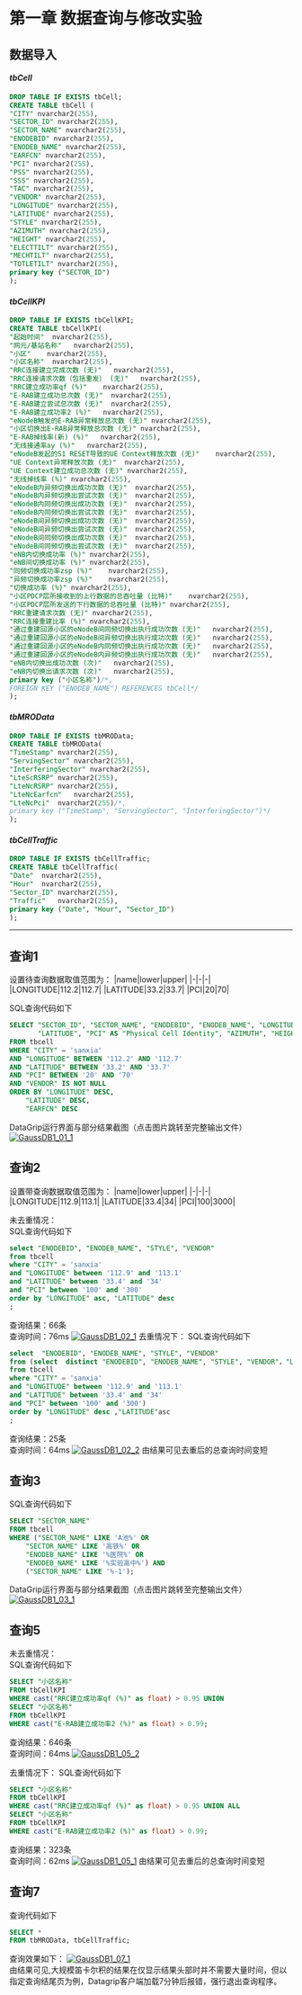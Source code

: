# 第一章 数据查询与修改实验

## 数据导入

#### *tbCell*
```sql
DROP TABLE IF EXISTS tbCell;
CREATE TABLE tbCell (
"CITY" nvarchar2(255),
"SECTOR_ID" nvarchar2(255),
"SECTOR_NAME" nvarchar2(255),
"ENODEBID" nvarchar2(255),
"ENODEB_NAME" nvarchar2(255),
"EARFCN" nvarchar2(255),
"PCI" nvarchar2(255),
"PSS" nvarchar2(255),
"SSS" nvarchar2(255),
"TAC" nvarchar2(255),
"VENDOR" nvarchar2(255),
"LONGITUDE" nvarchar2(255),
"LATITUDE" nvarchar2(255),
"STYLE" nvarchar2(255),
"AZIMUTH" nvarchar2(255),
"HEIGHT" nvarchar2(255),
"ELECTTILT" nvarchar2(255),
"MECHTILT" nvarchar2(255),
"TOTLETILT" nvarchar2(255),
primary key ("SECTOR_ID")
);
```

#### *tbCellKPI*
```sql
DROP TABLE IF EXISTS tbCellKPI;
CREATE TABLE tbCellKPI(
"起始时间"	nvarchar2(255),
"网元/基站名称"	nvarchar2(255),
"小区"	nvarchar2(255),
"小区名称"	nvarchar2(255),
"RRC连接建立完成次数 (无)"	nvarchar2(255),
"RRC连接请求次数（包括重发） (无)"	nvarchar2(255),
"RRC建立成功率qf (%)"	nvarchar2(255),
"E-RAB建立成功总次数 (无)"	nvarchar2(255),
"E-RAB建立尝试总次数 (无)"	nvarchar2(255),
"E-RAB建立成功率2 (%)"	nvarchar2(255),
"eNodeB触发的E-RAB异常释放总次数 (无)"	nvarchar2(255),
"小区切换出E-RAB异常释放总次数 (无)"	nvarchar2(255),
"E-RAB掉线率(新) (%)"	nvarchar2(255),
"无线接通率ay (%)"	nvarchar2(255),
"eNodeB发起的S1 RESET导致的UE Context释放次数 (无)"	nvarchar2(255),
"UE Context异常释放次数 (无)"	nvarchar2(255),
"UE Context建立成功总次数 (无)"	nvarchar2(255),
"无线掉线率 (%)"	nvarchar2(255),
"eNodeB内异频切换出成功次数 (无)"	nvarchar2(255),
"eNodeB内异频切换出尝试次数 (无)"	nvarchar2(255),
"eNodeB内同频切换出成功次数 (无)"	nvarchar2(255),
"eNodeB内同频切换出尝试次数 (无)"	nvarchar2(255),
"eNodeB间异频切换出成功次数 (无)"	nvarchar2(255),
"eNodeB间异频切换出尝试次数 (无)"	nvarchar2(255),
"eNodeB间同频切换出成功次数 (无)"	nvarchar2(255),
"eNodeB间同频切换出尝试次数 (无)"	nvarchar2(255),
"eNB内切换成功率 (%)"	nvarchar2(255),
"eNB间切换成功率 (%)"	nvarchar2(255),
"同频切换成功率zsp (%)"	nvarchar2(255),
"异频切换成功率zsp (%)"	nvarchar2(255),
"切换成功率 (%)"	nvarchar2(255),
"小区PDCP层所接收到的上行数据的总吞吐量 (比特)"	nvarchar2(255),
"小区PDCP层所发送的下行数据的总吞吐量 (比特)"	nvarchar2(255),
"RRC重建请求次数 (无)"	nvarchar2(255),
"RRC连接重建比率 (%)"	nvarchar2(255),
"通过重建回源小区的eNodeB间同频切换出执行成功次数 (无)"	nvarchar2(255),
"通过重建回源小区的eNodeB间异频切换出执行成功次数 (无)"	nvarchar2(255),
"通过重建回源小区的eNodeB内同频切换出执行成功次数 (无)"	nvarchar2(255),
"通过重建回源小区的eNodeB内异频切换出执行成功次数 (无)"	nvarchar2(255),
"eNB内切换出成功次数 (次)"	nvarchar2(255),
"eNB内切换出请求次数 (次)"	nvarchar2(255),
primary key ("小区名称")/*,
FOREIGN KEY ("ENODEB_NAME") REFERENCES tbCell*/
);
```

#### *tbMROData*
```sql
DROP TABLE IF EXISTS tbMROData;
CREATE TABLE tbMROData(
"TimeStamp"	nvarchar2(255),
"ServingSector"	nvarchar2(255),
"InterferingSector"	nvarchar2(255),
"LteScRSRP"	nvarchar2(255),
"LteNcRSRP"	nvarchar2(255),
"LteNcEarfcn"	nvarchar2(255),
"LteNcPci"	nvarchar2(255)/*,
primary key ("TimeStamp", "ServingSector", "InterferingSector")*/
);
```

#### *tbCellTraffic*
```sql
DROP TABLE IF EXISTS tbCellTraffic;
CREATE TABLE tbCellTraffic(
"Date"	nvarchar2(255),
"Hour"	nvarchar2(255),
"Sector_ID"	nvarchar2(255),
"Traffic"	nvarchar2(255),
primary key ("Date", "Hour", "Sector_ID")
);
```
-------------------------------------------------------------------------------

## 查询1

设置待查询数据取值范围为：
|name|lower|upper|
|-|-|-|
|LONGITUDE|112.2|112.7|
|LATITUDE|33.2|33.7|
|PCI|20|70|

SQL查询代码如下
```sql
SELECT "SECTOR_ID", "SECTOR_NAME", "ENODEBID", "ENODEB_NAME", "LONGITUDE",
       "LATITUDE", "PCI" AS "Physical Cell Identity", "AZIMUTH", "HEIGHT"
FROM tbcell
WHERE "CITY" = 'sanxia'
AND "LONGITUDE" BETWEEN '112.2' AND '112.7'
AND "LATITUDE" BETWEEN '33.2' AND '33.7'
AND "PCI" BETWEEN '20' AND '70'
AND "VENDOR" IS NOT NULL
ORDER BY "LONGITUDE" DESC,
    "LATITUDE" DESC,
    "EARFCN" DESC
```
DataGrip运行界面与部分结果截图（点击图片跳转至完整输出文件）
[![GaussDB1_01_1](https://github.com/Wang-Mingri/Pic/blob/main/GaussDB1_01_1.png)](https://github.com/Arete-FFF/DBS_examination/blob/main/GaussDB1_01.csv)

## 查询2
设置带查询数据取值范围为：
|name|lower|upper|
|-|-|-|
|LONGITUDE|112.9|113.1|
|LATITUDE|33.4|34|
|PCI|100|3000|

未去重情况：  
SQL查询代码如下
```sql
select "ENODEBID", "ENODEB_NAME", "STYLE", "VENDOR"
from tbcell
where "CITY" = 'sanxia'
and "LONGITUDE" between '112.9' and '113.1'
and "LATITUDE" between '33.4' and '34'
and "PCI" between '100' and '300'
order by "LONGITUDE" asc, "LATITUDE" desc
;
```
查询结果：66条  
查询时间：76ms
[![GaussDB1_02_1](https://cdn.jsdelivr.net/gh/Arete-FFF/DBS_examination/img/GaussDB1_02_1.png)](https://github.com/Arete-FFF/DBS_examination/blob/main/GaussDB1_02_1.csv)
去重情况下：
SQL查询代码如下
```sql
select  "ENODEBID", "ENODEB_NAME", "STYLE", "VENDOR"
from (select  distinct "ENODEBID", "ENODEB_NAME", "STYLE", "VENDOR"，"LONGITUDE","LATITUDE"
from tbcell
where "CITY" = 'sanxia'
and "LONGITUDE" between '112.9' and '113.1'
and "LATITUDE" between '33.4' and '34'
and "PCI" between '100' and '300')
order by "LONGITUDE" desc ,"LATITUDE"asc
;
```
查询结果：25条  
查询时间：64ms
[![GaussDB1_02_2](https://cdn.jsdelivr.net/gh/Arete-FFF/DBS_examination/img/GaussDB1_02_2.png)](https://github.com/Arete-FFF/DBS_examination/blob/main/GaussDB1_02_2.csv)
由结果可见去重后的总查询时间变短


## 查询3

SQL查询代码如下
```sql
SELECT "SECTOR_NAME"
FROM tbcell
WHERE ("SECTOR_NAME" LIKE 'A池%' OR
    "SECTOR_NAME" LIKE '高铁%' OR
    "ENODEB_NAME" LIKE '%医院%' OR
    "ENODEB_NAME" LIKE '%实验高中%') AND
    ("SECTOR_NAME" LIKE '%-1');
```
DataGrip运行界面与部分结果截图（点击图片跳转至完整输出文件）
[![GaussDB1_03_1](https://github.com/Wang-Mingri/Pic/blob/main/GaussDB1_03_1.png)](https://github.com/Arete-FFF/DBS_examination/blob/main/GaussDB1_03.csv)


## 查询5

未去重情况：  
SQL查询代码如下
```sql
SELECT "小区名称"
FROM tbCellKPI
WHERE cast("RRC建立成功率qf (%)" as float) > 0.95 UNION
SELECT "小区名称"
FROM tbCellKPI
WHERE cast("E-RAB建立成功率2 (%)" as float) > 0.99;
```
查询结果：646条  
查询时间：64ms
[![GaussDB1_05_2](https://github.com/Wang-Mingri/Pic/blob/main/GaussDB1_05_2.png)](https://github.com/Arete-FFF/DBS_examination/blob/main/GaussDB1_05_2.csv)

去重情况下：
SQL查询代码如下
```sql
SELECT "小区名称"
FROM tbCellKPI
WHERE cast("RRC建立成功率qf (%)" as float) > 0.95 UNION ALL
SELECT "小区名称"
FROM tbCellKPI
WHERE cast("E-RAB建立成功率2 (%)" as float) > 0.99;
```
查询结果：323条  
查询时间：62ms
[![GaussDB1_05_1](https://github.com/Wang-Mingri/Pic/blob/main/GaussDB1_05_1.png)](https://github.com/Arete-FFF/DBS_examination/blob/main/GaussDB1_05_1.csv)
由结果可见去重后的总查询时间变短

## 查询7

查询代码如下
```sql
SELECT *
FROM tbMROData, tbCellTraffic;
```
查询效果如下：
[![GaussDB1_07_1](https://github.com/Wang-Mingri/Pic/blob/main/GaussDB1_07_1.png)]()  
由结果可见,大规模笛卡尔积的结果在仅显示结果头部时并不需要大量时间，但以指定查询结尾页为例，Datagrip客户端加载7分钟后报错，强行退出查询程序。